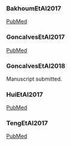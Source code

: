 ### BakhoumEtAl2017

[PubMed](https://www.ncbi.nlm.nih.gov/pubmed/29342134)

### GoncalvesEtAl2017

[PubMed](https://www.ncbi.nlm.nih.gov/pubmed/29311302)

### GoncalvesEtAl2018

Manuscript submitted.

### HuiEtAl2017
[PubMed](https://www.ncbi.nlm.nih.gov/pubmed/29203461)

### TengEtAl2017

[PubMed](https://www.ncbi.nlm.nih.gov/pubmed/28695896)